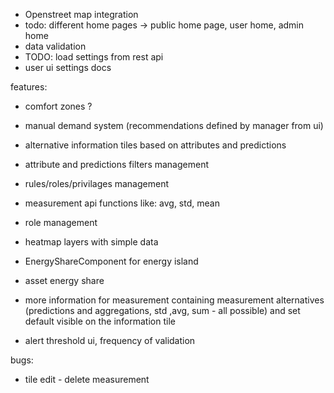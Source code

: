 - Openstreet map integration
- todo: different home pages -> public home page, user home, admin home
- data validation
- TODO: load settings from rest api
- user ui settings   docs

features:
- comfort zones ?
- manual demand system (recommendations defined by manager from ui)
- alternative information tiles based on attributes and predictions
- attribute and predictions filters  management
- rules/roles/privilages management
- measurement api functions like: avg, std, mean

- role management
- heatmap layers with simple data
- EnergyShareComponent for energy island 
- asset energy share
- more information for measurement containing measurement alternatives (predictions and aggregations, std ,avg, sum - all possible) and set default visible on the information tile
- alert threshold ui, frequency of validation





bugs:
- tile edit - delete measurement

